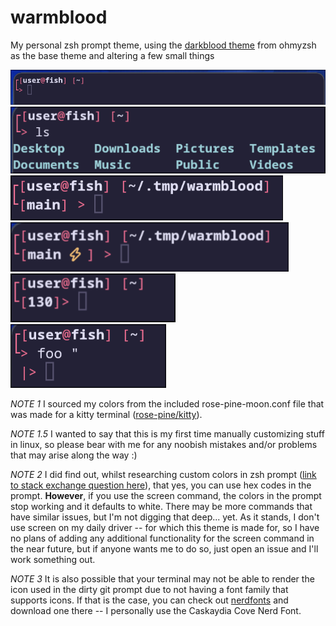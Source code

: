 # warmblood

My personal zsh prompt theme, using the [darkblood theme](https://github.com/ohmyzsh/ohmyzsh/blob/master/themes/darkblood.zsh-theme) from ohmyzsh as the base theme and altering a few small things

![home directory basic](images/base.png)
![ls example](images/ls.png)
![clean git branch](images/git_clean.png)
![dirty git branch](images/git_dirty.png)
![return status](images/return_status.png)
![PS2 line](images/PS2.png)

*NOTE 1* I sourced my colors from the included rose-pine-moon.conf file that was made for a kitty terminal ([rose-pine/kitty](https://github.com/rose-pine/kitty)).

*NOTE 1.5* I wanted to say that this is my first time manually customizing stuff in linux, so please bear with me for any noobish mistakes and/or problems that may arise along the way :)

*NOTE 2* I did find out, whilst researching custom colors in zsh prompt ([link to stack exchange question here](https://askubuntu.com/questions/118789/how-to-use-a-hex-color-code-in-zsh)), that yes, you can use hex codes in the prompt. **However**, if you use the screen command, the colors in the prompt stop working and it defaults to white. There may be more commands that have similar issues, but I'm not digging that deep... yet. As it stands, I don't use screen on my daily driver -- for which this theme is made for, so I have no plans of adding any additional functionality for the screen command in the near future, but if anyone wants me to do so, just open an issue and I'll work something out.

*NOTE 3* It is also possible that your terminal may not be able to render the icon used in the dirty git prompt due to not having a font family that supports icons. If that is the case, you can check out [nerdfonts](https://www.nerdfonts.com/font-downloads) and download one there -- I personally use the Caskaydia Cove Nerd Font.
